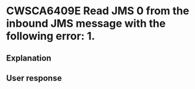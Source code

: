 # CWSCA6409E Read JMS 0 from the inbound JMS message with the following error: 1.

## Explanation

## User response